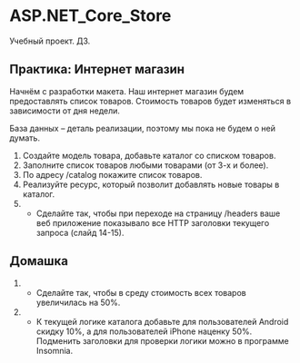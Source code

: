 # ASP.NET_Core_Store
Учебный проект. ДЗ.

## Практика: Интернет магазин

Начнём с разработки макета. Наш интернет магазин будем предоставлять список товаров. Стоимость товаров будет изменяться в зависимости от дня недели.

База данных – деталь реализации, поэтому мы пока не будем о ней думать.

1. Создайте модель товара, добавьте каталог со списком товаров.
2. Заполните список товаров любыми товарами (от 3-х и более).
3. По адресу /catalog покажите список товаров.
4. Реализуйте ресурс, который позволит добавлять новые товары в каталог.
5. * Сделайте так, чтобы при переходе на страницу /headers ваше веб приложение показывало все HTTP заголовки текущего запроса (слайд 14-15).

## Домашка

1. * Сделайте так, чтобы в среду стоимость всех товаров увеличилась на 50%.
2. * К текущей логике каталога добавьте для пользователей Android скидку 10%, а для пользователей iPhone наценку 50%. Подменить заголовки для проверки логики можно в программе Insomnia.
